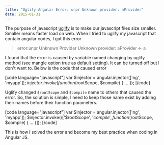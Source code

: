 ```yaml
---
title: "Uglify Angular Error: unpr Unknown provider: aProvider"
date: 2015-01-31
---
```


The purpose of javascript [uglify](https://github.com/mishoo/UglifyJS2) is to make our javascript files size smaller. Smaller means faster load on web. When I tried to uglify my javascript that contain angular codes, I got this error

> error:unpr Unknown Provider Unknown provider: aProvider <- a

I found that the error is caused by variable named changing by uglify method (see mangle option true as default setting). It can be turned off but I don't want to. Below is the code that caused error

\[code language="javascript"\] var $injector = angular.injector(\['ng', 'myapp'\]); $injector.invoke(function ($rootScope, $compile) { ... }); \[/code\]

Uglify changed `$rootScope` and `$compile` name to others that caused the error. So, the solution is simple, I need to keep those name exist by adding their names before their function parameters.

\[code language="javascript"\] var $injector = angular.injector(\['ng', 'myapp'\]); $injector.invoke(\['$rootScope', '$compile', function ($rootScope, $compile) { ... }\]); \[/code\]

This is how I solved the error and become my best practice when coding in Angular JS.
